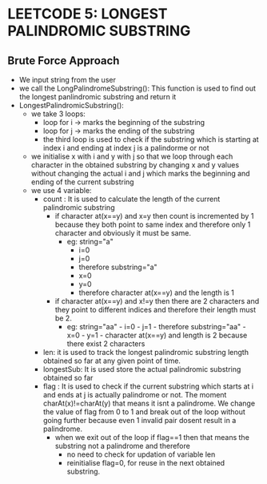 <h1>LEETCODE 5: LONGEST PALINDROMIC SUBSTRING</h1>

<h2>Brute Force Approach</h2>

  - We input string from the user
  - we call the LongPalindromeSubstring(): This function is used to find out the longest panlindromic substring and return it
  - LongestPalindromicSubstring():
    - we take 3 loops:
      - loop for i -> marks the beginning of the substring
      - loop for j -> marks the ending of the substring
      - the third loop is used to check if the substring which is starting at index i and ending at index j is a palindorme or not
    - we initialise x with i and y with j so that we loop through each character in the obtained substring by changing x and y values without changing the actual i and j which marks the beginning and ending of the current substring
    - we use 4 variable:
      - count : It is used to calculate the length of the current palindromic substring
          - if character at(x==y)  and x=y then count is incremented by 1 because they both point to same index and therefore only 1 character and obviously it must be same.
            - eg: string="a" 
                - i=0
                - j=0
                - therefore substring="a"
                - x=0
                - y=0
                - therefore character at(x==y) and the length is 1
          - if character at(x==y) and x!=y then there are 2 characters and they point to different indices and therefore their length must be 2.
              - eg: string="aa"
                    - i=0
                    - j=1
                    - therefore substring="aa"
                    - x=0
                    - y=1
                    - character at(x==y) and length is 2 because there exist 2 characters
      - len: it is used to track the longest palindromic substring length obtained so far at any given point of time.
      - longestSub: It is used store the actual palindromic substring obtained so far
      - flag : It is used to check if the current substring which starts at i and ends at j is actually palindrome or not. The moment charAt(x)!=charAt(y) that means it isnt a palindrome. We change the value of flag from 0 to 1 and break out of the loop without going further because even 1 invalid pair dosent result in a palindrome.
        - when we exit out of the loop if flag==1 then that means the substring not a palindrome and therefore 
          - no need to check for updation of variable len
          - reinitialise flag=0, for reuse in the next obtained substring.